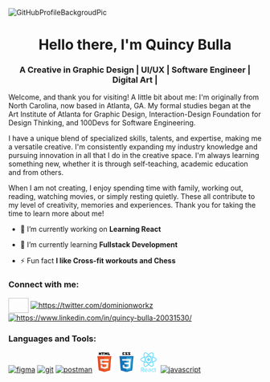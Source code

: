 ![GitHubProfileBackgroudPic](https://github.com/dominionworkz/dominionworkz/assets/37887069/ead12e4d-20e9-45f5-8521-a8e8ed51140b)

<h1 align="center">Hello there, I'm Quincy Bulla</h1>
<h3 align="center">A Creative in Graphic Design | UI/UX | Software Engineer | Digital Art |</h3>

<p>Welcome, and thank you for visiting! A little bit about me: I'm originally from North Carolina, now based in Atlanta, GA. My formal studies began at the Art Institute of Atlanta for Graphic Design, Interaction-Design Foundation for Design Thinking, and 100Devs for Software Engineering.

I have a unique blend of specialized skills, talents, and expertise, making me a versatile creative. I'm consistently expanding my industry knowledge and pursuing innovation in all that I do in the creative space. I'm always learning something new, whether it is through self-teaching, academic education and from others.

When I am not creating, I enjoy spending time with family, working out, reading, watching movies, or simply resting quietly. These all contribute to my level of creativity, memories and experiences. Thank you for taking the time to learn more about me! </p>

- 🔭 I’m currently working on **Learning React**

- 🌱 I’m currently learning **Fullstack Development**

- ⚡ Fun fact **I like Cross-fit workouts and Chess**

<h3 align="left">Connect with me:</h3>
<p align="left">
<a href="https://www.dominionworkz.com/" target="blank"><img align="center" height="30" width="40"/></a>
<a href="https://twitter.com/dominionworkz" target="blank"><img align="center" src="https://raw.githubusercontent.com/rahuldkjain/github-profile-readme-generator/master/src/images/icons/Social/twitter.svg" alt="https://twitter.com/dominionworkz" height="30" width="40"/></a>
<a href="https://www.linkedin.com/in/quincy-bulla-20031530/" target="blank"><img align="center" src="https://raw.githubusercontent.com/rahuldkjain/github-profile-readme-generator/master/src/images/icons/Social/linked-in-alt.svg" alt="https://www.linkedin.com/in/quincy-bulla-20031530/" height="30" width="40" /></a>
</p>
<h3 align="left">Languages and Tools:</h3>
<p align="left">
<a href="https://www.figma.com/" target="_blank" rel="noreferrer"><img src="https://www.vectorlogo.zone/logos/figma/figma-icon.svg" alt="figma" width="40" height="40"/></a>
<a href="https://git-scm.com/" target="_blank" rel="noreferrer"><img src="https://www.vectorlogo.zone/logos/git-scm/git-scm-icon.svg" alt="git" width="40" height="40"/></a>
<a href="https://postman.com" target="_blank" rel="noreferrer"><img src="https://www.vectorlogo.zone/logos/getpostman/getpostman-icon.svg" alt="postman" width="40" height="40"/></a>
<a href="https://www.w3.org/html/" target="_blank" rel="noreferrer"><img src="https://raw.githubusercontent.com/devicons/devicon/master/icons/html5/html5-original-wordmark.svg" alt="html5" width="40" height="40"/></a>
<a href="https://www.w3schools.com/css/" target="_blank" rel="noreferrer"><img src="https://raw.githubusercontent.com/devicons/devicon/master/icons/css3/css3-original-wordmark.svg" alt="css3" width="40" height="40"/></a>
<a href="https://reactjs.org/" target="_blank" rel="noreferrer"><img src="https://raw.githubusercontent.com/devicons/devicon/master/icons/react/react-original-wordmark.svg" alt="react" width="40" height="40"/></a>
<a href="https://www.javascript.com/" target="blank" rel="noreferrer"><img src="https://www.vectorlogo.zone/logos/javascript/javascript-horizontal.svg" alt="javascript" width="40" height="40" ></a>
</p>
